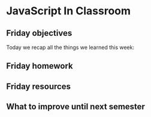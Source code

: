 # JavaScript In Classroom

## Friday objectives

Today we recap all the things we learned this week:



## Friday homework



## Friday resources

## What to improve until next semester
